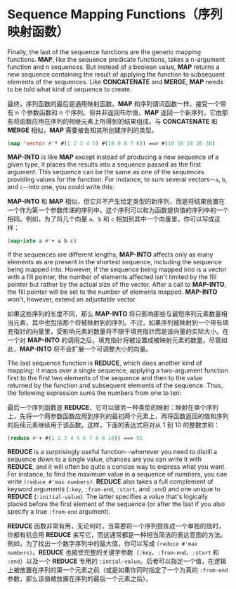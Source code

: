 # Sequence Mapping Functions（序列映射函数）

Finally, the last of the sequence functions are the generic mapping
functions. **MAP**, like the sequence predicate functions, takes a
n-argument function and n sequences. But instead of a boolean value,
**MAP** returns a new sequence containing the result of applying the
function to subsequent elements of the sequences. Like **CONCATENATE** and
**MERGE**, **MAP** needs to be told what kind of sequence to create.

最终，序列函数的最后是通用映射函数。**MAP**
和序列谓词函数一样，接受一个带有 n
个参数函数和 n 个序列。但并非返回布尔值，**MAP**
返回一个新序列，它由那些将函数应用在序列的相继元素上所得到的结果组成。与
**CONCATENATE** 和 **MERGE** 相似，**MAP** 需要被告知其所创建序列的类型。

```lisp
(map 'vector #'* #(1 2 3 4 5) #(10 9 8 7 6)) ==> #(10 18 24 28 30)
```

**MAP-INTO** is like **MAP** except instead of producing a new
sequence of a given type, it places the results into a sequence
passed as the first argument. This sequence can be the same as one
of the sequences providing values for the function. For instance, to
sum several vectors--`a`, `b`, and `c`--into one, you could write this:

**MAP-INTO** 和 **MAP**
相似，但它并不产生给定类型的新序列，而是将结果放置在一个作为第一个参数传递的序列中。这个序列可以和为函数提供值的序列中的一个相同。例如，为了将几个向量
`a`、`b` 和 `c` 相加到其中一个向量里，你可以写成这样：

```lisp
(map-into a #'+ a b c)
```

If the sequences are different lengths, **MAP-INTO** affects only as many
elements as are present in the shortest sequence, including the
sequence being mapped into. However, if the sequence being mapped into
is a vector with a fill pointer, the number of elements affected isn't
limited by the fill pointer but rather by the actual size of the
vector. After a call to **MAP-INTO**, the fill pointer will be set to the
number of elements mapped. **MAP-INTO** won't, however, extend an
adjustable vector.

如果这些序列的长度不同，那么 **MAP-INTO**
将只影响那些与最短序列元素数量相当元素，其中也包括那个将被映射到的序列。不过，如果序列被映射到一个带有填充指针的向量里，受影响元素的数量将不限于填充指针而是该向量的实际大小。在一个对
**MAP-INTO**
的调用之后，填充指针将被设置成被映射元素的数量。尽管如此，**MAP-INTO**
将不会扩展一个可调整大小的向量。

The last sequence function is **REDUCE**, which does another kind of
mapping: it maps over a single sequence, applying a two-argument
function first to the first two elements of the sequence and then to
the value returned by the function and subsequent elements of the
sequence. Thus, the following expression sums the numbers from one to
ten:

最后一个序列函数是
**REDUCE**，它可以做另一种类型的映射：映射在单个序列上，先将一个两参数函数应用到序列的最初两个元素上，再将函数返回的值和序列的后续元素继续用于该函数。这样，下面的表达式将对从
1 到 10 的整数求和：

```lisp
(reduce #'+ #(1 2 3 4 5 6 7 8 9 10)) ==> 55
```

**REDUCE** is a surprisingly useful function--whenever you need to
distill a sequence down to a single value, chances are you can write
it with **REDUCE**, and it will often be quite a concise way to express
what you want. For instance, to find the maximum value in a sequence
of numbers, you can write `(reduce #'max numbers)`. **REDUCE** also takes
a full complement of keyword arguments (`:key`, `:from-end`, `:start`, and
`:end`) and one unique to **REDUCE** (`:initial-value`). The latter
specifies a value that's logically placed before the first element
of the sequence (or after the last if you also specify a true
`:from-end` argument).
  
**REDUCE**
函数非常有用，无论何时，当需要将一个序列提炼成一个单独的值时，你都有机会用
**REDUCE**
来写它，而这通常都是一种相当简洁的表达意图的方法。例如，为了找出一个数字序列中的最大值，你可以写成
`(reduce #'max numbers)`。**REDUCE**
也接受完整的关键字参数（`:key`、`:from-end`、`:start` 和 `:end`）以及一个
**REDUCE** 专用的
`:intial-value`。后者可以指定一个值，在逻辑上被放置在序列的第一个元素之前（或是如果你同时指定了一个为真的
`:from-end` 参数，那么该值被放置在序列的最后一个元素之后）。
